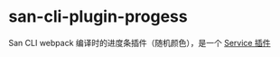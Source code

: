 # san-cli-plugin-progess

San CLI webpack 编译时的进度条插件（随机颜色），是一个 [Service 插件](https://ecomfe.github.io/san-cli/#/srv-plugin)

